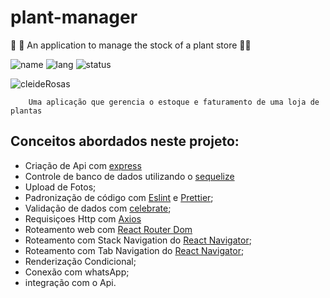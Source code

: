 # plant-manager
:cactus: :sunflower: An application to manage the stock of a plant store  :cherry_blossom::rose:

![name](https://img.shields.io/badge/Melquias-CleideRosas-%2335C442) ![lang](https://img.shields.io/badge/language-Javascript-yellow) ![status](https://img.shields.io/badge/Status-WIP-orange)

![cleideRosas](https://user-images.githubusercontent.com/54459438/99271879-e6f9a500-2805-11eb-9b9c-3ddfe85d33a8.png)


        Uma aplicação que gerencia o estoque e faturamento de uma loja de plantas




## Conceitos abordados neste projeto:
+ Criação de Api com [express](https://expressjs.com/pt-br/)
+ Controle de banco de dados utilizando o [sequelize](https://sequelize.org/)
+ Upload de Fotos;
+ Padronização de código com [Eslint](https://eslint.org/) e [Prettier](https://prettier.io/);
+ Validação de dados com [celebrate](https://www.npmjs.com/package/celebrate);
+ Requisiçoes Http com [Axios](https://github.com/axios/axios)
+ Roteamento web com [React Router Dom](https://www.npmjs.com/package/react-router-dom)
+ Roteamento com Stack Navigation do [React Navigator](https://reactnavigation.org/docs/stack-navigator/);
+ Roteamento com Tab Navigation do [React Navigator](https://reactnavigation.org/docs/tab-based-navigation/);
+ Renderização Condicional;
+ Conexão com whatsApp;
+ integração com o Api.
